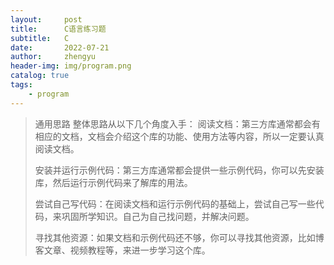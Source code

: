 ```yaml
---
layout:     post
title:      C语言练习题
subtitle:   C
date:       2022-07-21
author:     zhengyu
header-img: img/program.png
catalog: true
tags:
    - program
---
```




> 通用思路
> 整体思路从以下几个角度入手： 
> 阅读文档：第三方库通常都会有相应的文档，文档会介绍这个库的功能、使用方法等内容，所以一定要认真阅读文档。
>
> 安装并运行示例代码：第三方库通常都会提供一些示例代码，你可以先安装库，然后运行示例代码来了解库的用法。
>
> 尝试自己写代码：在阅读文档和运行示例代码的基础上，尝试自己写一些代码，来巩固所学知识。自己为自己找问题，并解决问题。
>
> 寻找其他资源：如果文档和示例代码还不够，你可以寻找其他资源，比如博客文章、视频教程等，来进一步学习这个库。



## 







